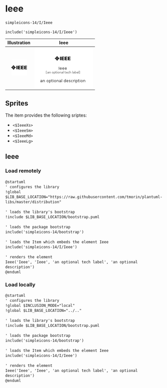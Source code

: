 # Ieee


```text
simpleicons-14/I/Ieee
```

```text
include('simpleicons-14/I/Ieee')
```



| Illustration | Ieee |
| :---: | :---: |
| ![illustration for Illustration](../../simpleicons-14/I/Ieee.png) | ![illustration for Ieee](../../simpleicons-14/I/Ieee.Local.png) |



## Sprites
The item provides the following sriptes:

- `<$IeeeXs>`
- `<$IeeeSm>`
- `<$IeeeMd>`
- `<$IeeeLg>`





## Ieee

### Load remotely
```plantuml
@startuml
' configures the library
!global $LIB_BASE_LOCATION="https://raw.githubusercontent.com/tmorin/plantuml-libs/master/distribution"

' loads the library's bootstrap
!include $LIB_BASE_LOCATION/bootstrap.puml

' loads the package bootstrap
include('simpleicons-14/bootstrap')

' loads the Item which embeds the element Ieee
include('simpleicons-14/I/Ieee')

' renders the element
Ieee('Ieee', 'Ieee', 'an optional tech label', 'an optional description')
@enduml
```

### Load locally
```plantuml
@startuml
' configures the library
!global $INCLUSION_MODE="local"
!global $LIB_BASE_LOCATION="../.."

' loads the library's bootstrap
!include $LIB_BASE_LOCATION/bootstrap.puml

' loads the package bootstrap
include('simpleicons-14/bootstrap')

' loads the Item which embeds the element Ieee
include('simpleicons-14/I/Ieee')

' renders the element
Ieee('Ieee', 'Ieee', 'an optional tech label', 'an optional description')
@enduml
```

